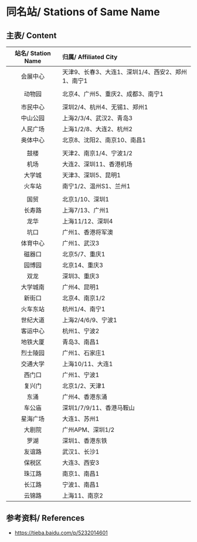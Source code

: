 # 同名站/ Stations of Same Name

## 主表/ Content
| 站名/ Station Name | 归属/ Affiliated City |
| :----------------: | :------------------- |
| 会展中心 | 天津9、长春3、大连1、深圳1/4、西安2、郑州1、南宁1 |
| |
| 动物园 | 北京4、广州5、重庆2、成都3、南宁1 |
| |
| 市民中心 | 深圳2/4、杭州4、无锡1、郑州1 |
| 中山公园 | 上海2/3/4、武汉2、青岛3 |
| 人民广场 | 上海1/2/8、大连2、杭州2 |
| 奥体中心 | 北京8、沈阳2、南京10、南昌1 |
| |
| 鼓楼 | 天津2、南京1/4、宁波1/2 |
| 机场 | 大连2、深圳11、香港机场 |
| 大学城 | 天津3、深圳5、昆明1 |
| 火车站 | 南宁1/2、温州S1、兰州1 |
| |
| 国贸 | 北京1/10、深圳1 |
| 长寿路 | 上海7/13、广州1 |
| 龙华 | 上海11/12、深圳4 |
| 坑口 | 广州1、香港将军澳 |
| 体育中心 | 广州1、武汉3 |
| 磁器口 | 北京5/7、重庆1 |
| 园博园 | 北京14、重庆3 |
| 双龙 | 深圳3、重庆3 |
| 大学城南 | 广州4、昆明1 |
| 新街口 | 北京4、南京1/2 |
| 火车东站 | 杭州1/4、南宁1 |
| 世纪大道 | 上海2/4/6/9、宁波1 |
| 客运中心 | 杭州1、宁波2 |
| 地铁大厦 | 青岛3、南昌1 |
| 烈士陵园 | 广州1、石家庄1 |
| 交通大学 | 上海10/11、大连1 |
| 西门口 | 广州1、宁波1 |
| 复兴门 | 北京1/2、天津1 |
| 东涌 | 广州4、香港东涌 |
| 车公庙 | 深圳1/7/9/11、香港马鞍山 |
| 星海广场 | 大连1、苏州1 |
| 大剧院 | 广州APM、深圳1/2 |
| 罗湖 | 深圳1、香港东铁 |
| 友谊路 | 武汉1、长沙1 |
| 保税区 | 大连3、西安3 |
| 珠江路 | 南京1、南昌1 |
| 长江路 | 宁波1、南昌1 |
| 云锦路 | 上海11、南京2 |

## 参考资料/ References
- https://tieba.baidu.com/p/5232014601
